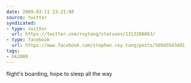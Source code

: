 ```yaml
---
date: 2009-03-11 23:21:08
source: twitter
syndicated:
- type: twitter
  url: https://twitter.com/roytang/statuses/1313288063/
- type: facebook
  url: https://www.facebook.com/stephen.roy.tang/posts/56945943401
tags:
- hk2009
---
```


flight's boarding, hope to sleep all the way